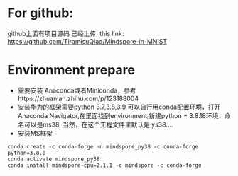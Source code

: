 # For github:
github上面有项目源码 已经上传, this link: https://github.com/TiramisuQiao/Mindspore-in-MNIST
# Environment prepare

 - 需要安装 Anaconda或者Miniconda，参考https://zhuanlan.zhihu.com/p/123188004
- 安装华为的框架需要python 3.7,3.8,3.9 可以自行用conda配置环境，打开Anaconda Navigator,在里面找到environment,新建python = 3.8.18环境，命名可以是ms38, 当然，在这个工程文件里默认是 ys38....
- 安装MS框架
```
conda create -c conda-forge -n mindspore_py38 -c conda-forge python=3.8.0
conda activate mindspore_py38
conda install mindspore-cpu=2.1.1 -c mindspore -c conda-forge
```
